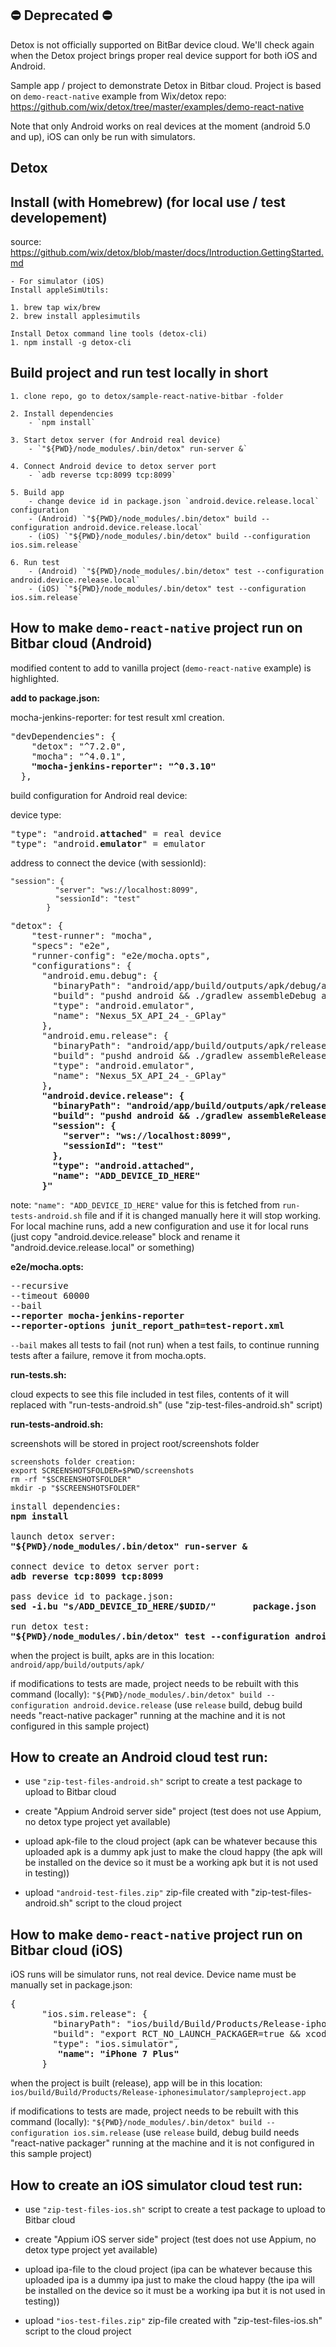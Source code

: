 ## :no_entry: Deprecated :no_entry:

Detox is not officially supported on BitBar device cloud. We'll check
again when the Detox project brings proper real device support for
both iOS and Android.


Sample app / project to demonstrate Detox in Bitbar cloud. Project is based on `demo-react-native` example from Wix/detox repo:
https://github.com/wix/detox/tree/master/examples/demo-react-native

Note that only Android works on real devices at the moment (android 5.0 and up), iOS can only be run with simulators.

Detox
-------------


Install (with Homebrew) (for local use / test developement)
-------------

source: https://github.com/wix/detox/blob/master/docs/Introduction.GettingStarted.md

	- For simulator (iOS)
	Install appleSimUtils:

	1. brew tap wix/brew
	2. brew install applesimutils

	Install Detox command line tools (detox-cli)
	1. npm install -g detox-cli



Build project and run test locally in short
-------------------- 


	1. clone repo, go to detox/sample-react-native-bitbar -folder
	
	2. Install dependencies
 		- `npm install`
	
	3. Start detox server (for Android real device)
		- `"${PWD}/node_modules/.bin/detox" run-server &`
	
	4. Connect Android device to detox server port
		- `adb reverse tcp:8099 tcp:8099` 
	
	5. Build app
		- change device id in package.json `android.device.release.local` configuration
		- (Android) `"${PWD}/node_modules/.bin/detox" build --configuration android.device.release.local`
		- (iOS) `"${PWD}/node_modules/.bin/detox" build --configuration ios.sim.release`
	
	6. Run test
		- (Android) `"${PWD}/node_modules/.bin/detox" test --configuration android.device.release.local`
		- (iOS) `"${PWD}/node_modules/.bin/detox" test --configuration ios.sim.release`



How to make `demo-react-native` project run on Bitbar cloud (Android)
-----------------------------------------------------

modified content to add to vanilla project (`demo-react-native` example) is highlighted.


**add to package.json:**

mocha-jenkins-reporter:
for test result xml creation.

<pre>
"devDependencies": {
    "detox": "^7.2.0",
    "mocha": "^4.0.1",
    <b>"mocha-jenkins-reporter": "^0.3.10"</b>
  },
</pre>


build configuration for Android real device:

device type:

<pre>
"type": "android.<b>attached</b>" = real device
"type": "android.<b>emulator</b>" = emulator
</pre>


address to connect the device (with sessionId):

```
"session": {
          "server": "ws://localhost:8099",
          "sessionId": "test"
        }
```

<pre>
"detox": {
    "test-runner": "mocha",
    "specs": "e2e",
    "runner-config": "e2e/mocha.opts",
    "configurations": {
      "android.emu.debug": {
        "binaryPath": "android/app/build/outputs/apk/debug/app-debug.apk",
        "build": "pushd android && ./gradlew assembleDebug assembleAndroidTest -DtestBuildType=debug && popd",
        "type": "android.emulator",
        "name": "Nexus_5X_API_24_-_GPlay"
      },
      "android.emu.release": {
        "binaryPath": "android/app/build/outputs/apk/release/app-release.apk",
        "build": "pushd android && ./gradlew assembleRelease assembleAndroidTest -DtestBuildType=release && popd",
        "type": "android.emulator",
        "name": "Nexus_5X_API_24_-_GPlay"
      }<b>,
      "android.device.release": {
        "binaryPath": "android/app/build/outputs/apk/release/app-release.apk",
        "build": "pushd android && ./gradlew assembleRelease assembleAndroidTest -DtestBuildType=release && popd",
        "session": {
          "server": "ws://localhost:8099",
          "sessionId": "test"
        },
        "type": "android.attached",
        "name": "ADD_DEVICE_ID_HERE"
      }"</b>
</pre>


note:
`"name": "ADD_DEVICE_ID_HERE"`
value for this is fetched from `run-tests-android.sh` file and if it is changed manually here it will stop working. 
For local machine runs, add a new configuration and use it for local runs (just copy "android.device.release" block and rename it "android.device.release.local" or something)


**e2e/mocha.opts:**

<pre>
--recursive
--timeout 60000
--bail
<b>--reporter mocha-jenkins-reporter
--reporter-options junit_report_path=test-report.xml</b>
</pre>

`--bail` makes all tests to fail (not run) when a test fails, to continue running tests after a failure, remove it from mocha.opts.


**run-tests.sh:**

cloud expects to see this file included in test files, contents of it will replaced with "run-tests-android.sh" (use "zip-test-files-android.sh" script)

**run-tests-android.sh:**

screenshots will be stored in project root/screenshots folder

```
screenshots folder creation:
export SCREENSHOTSFOLDER=$PWD/screenshots
rm -rf "$SCREENSHOTSFOLDER"
mkdir -p "$SCREENSHOTSFOLDER"
```

<pre>
install dependencies:
<b>npm install</b>

launch detox server:
<b>"${PWD}/node_modules/.bin/detox" run-server &</b>

connect device to detox server port:
<b>adb reverse tcp:8099 tcp:8099</b>

pass device id to package.json:
<b>sed -i.bu "s/ADD_DEVICE_ID_HERE/$UDID/"       package.json</b>

run detox test:
<b>"${PWD}/node_modules/.bin/detox" test --configuration android.device.release --loglevel verbose > detox.log 2>&1</b>
</pre>


when the project is built, apks are in this location:
`android/app/build/outputs/apk/`

if modifications to tests are made, project needs to be rebuilt with this command (locally):
`"${PWD}/node_modules/.bin/detox" build --configuration android.device.release`
(use `release` build, debug build needs "react-native packager" running at the machine and it is not configured in this sample project)


How to create an Android cloud test run:
-------------------------------

- use `"zip-test-files-android.sh"` script to create a test package to upload to Bitbar cloud

- create "Appium Android server side" project (test does not use Appium, no detox type project yet available)

- upload apk-file to the cloud project (apk can be whatever because this uploaded apk is a dummy apk just to make the cloud happy (the apk will be installed on the device so it must be a working apk but it is not used in testing))

- upload `"android-test-files.zip"` zip-file created with "zip-test-files-android.sh" script to the cloud project



How to make `demo-react-native` project run on Bitbar cloud (iOS)
-----------------------------------------------------

iOS runs will be simulator runs, not real device. Device name must be manually set in package.json:


<pre>
{
      "ios.sim.release": {
        "binaryPath": "ios/build/Build/Products/Release-iphonesimulator/sampleproject.app",
        "build": "export RCT_NO_LAUNCH_PACKAGER=true && xcodebuild -project ios/sampleproject.xcodeproj -scheme sampleproject -configuration Release -sdk iphonesimula$
        "type": "ios.simulator",
         <b>"name": "iPhone 7 Plus"</b>
      }
</pre>


when the project is built (release), app will be in this location:
`ios/build/Build/Products/Release-iphonesimulator/sampleproject.app`

if modifications to tests are made, project needs to be rebuilt with this command (locally):
`"${PWD}/node_modules/.bin/detox" build --configuration ios.sim.release`
(use `release` build, debug build needs "react-native packager" running at the machine and it is not configured in this sample project)


How to create an iOS simulator cloud test run:
-------------------------------

- use `"zip-test-files-ios.sh"` script to create a test package to upload to Bitbar cloud

- create "Appium iOS server side" project (test does not use Appium, no detox type project yet available)

- upload ipa-file to the cloud project (ipa can be whatever because this uploaded ipa is a dummy ipa just to make the cloud happy (the ipa will be installed on the device so it must be a working ipa but it is not used in testing))

- upload `"ios-test-files.zip"` zip-file created with "zip-test-files-ios.sh" script to the cloud project
